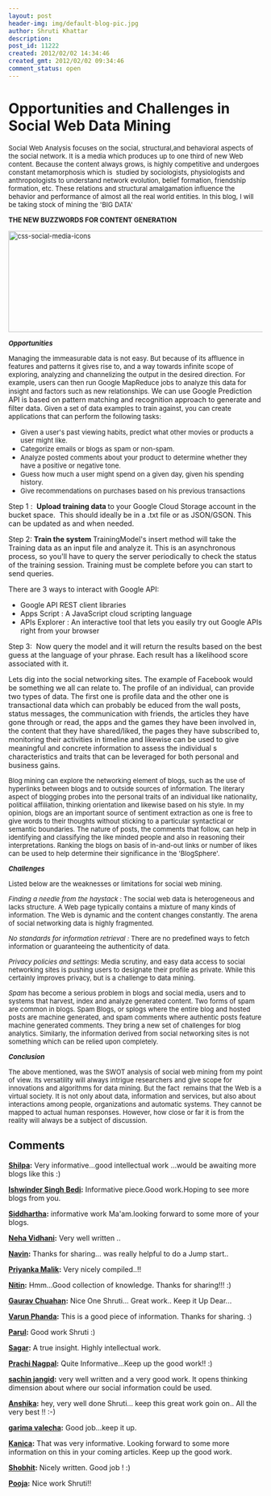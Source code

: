 ```yaml
---
layout: post
header-img: img/default-blog-pic.jpg
author: Shruti Khattar
description: 
post_id: 11222
created: 2012/02/02 14:34:46
created_gmt: 2012/02/02 09:34:46
comment_status: open
---
```


# Opportunities and Challenges in Social Web Data Mining

<p><span style="font-size: small;"> <span face="Times New Roman, serif">Social Web Analysis focuses on the social, structural,and behavioral aspects of the social network. It is a media which produces up to one third of new Web content. Because the content always grows, is highly competitive and undergoes constant metamorphosis which is  studied by sociologists, physiologists and anthropologists to understand network evolution, belief formation, friendship formation, etc. These relations and structural amalgamation influence the behavior and performance of almost all the real world entities. In this blog, I will be taking stock of mining the 'BIG DATA' <!--more--></span></span></p>

<p><p><strong><span style="font-size: small;" face="Times New Roman, serif"><span size="3"> </span></span></strong></p> <p><strong><span style="font-size: small;" face="Times New Roman, serif"><span size="3">THE NEW BUZZWORDS FOR CONTENT GENERATION</span></span></strong></p> <p><span style="font-size: small;"> <a href="http://xebee.xebia.in/2012/02/02/opportunities-and-challenges-in-social-web-data-mining/css-social-media-icons/" rel="attachment wp-att-11231"><img class="alignnone size-full wp-image-11231" title="css-social-media-icons" src="http://xebee.xebia.in/wp-content/uploads/2012/01/css-social-media-icons.png" width="600" height="200" /></a></span></p> <p><strong><span style="font-size: small;"> </span></strong></p> <p><strong><span style="font-size: small;"><span face="Times New Roman, serif"><span size="3"><i>Opportunities </i></span></span></span></strong></p> <p><span style="font-size: small;" face="Times New Roman, serif">Managing the immeasurable data is not easy. But because of its affluence in features and patterns it gives rise to, and a way towards infinite scope of exploring, analyzing and channelizing the output in the desired direction. For example, users can then run Google MapReduce jobs to analyze this data for insight and factors such as new relationships. </span>We can use Google Prediction API is based on pattern matching and recognition approach to generate and filter data. <span style="font-size: small;" face="Times New Roman, serif">Given a set of data examples to train against, you can create applications that can perform the following tasks:</span></p> <ul> <li><span style="font-size: small;" face="Times New Roman, serif">Given a user's past viewing habits, predict what other movies or products a user might like.</span></li> <li><span style="font-size: small;" face="Times New Roman, serif">Categorize emails or blogs as spam or non-spam.</span></li> <li><span style="font-size: small;" face="Times New Roman, serif">Analyze posted comments about your product to determine whether they have a positive or negative tone.</span></li> <li><span style="font-size: small;" face="Times New Roman, serif">Guess how much a user might spend on a given day, given his spending history.</span></li> <li><span style="font-size: small;" face="Times New Roman, serif">Give recommendations on purchases based on his previous transactions</span></li> </ul> <p>Step 1 :  <strong>Upload training data </strong> to your Google Cloud Storage account in the bucket space.  This should ideally be in a .txt file or as JSON/GSON. This can be updated as and when needed.</p> <p>Step 2: <strong>Train the system </strong>TrainingModel's insert method will take the Training data as an input file and analyze it. This is an asynchronous process, so you'll have to query the server periodically to check the status of the training session. Training must be complete before you can start to send queries.</p> <p>There are 3 ways to interact with Google API:</p> <ul> <li>Google API REST client libraries</li> <li>Apps Script : A JavaScript cloud scripting language</li> <li>APIs Explorer : An interactive tool that lets you easily try out Google APIs right from your browser</li> </ul> <p>Step 3:  Now query the model and it will return the results based on the best guess at the language of your phrase. Each result has a likelihood score associated with it.</p> <p>Lets dig into the social networking sites. The example of Facebook would be something we all can relate to. The profile of an individual, can provide two types of data. The first one is profile data and the other one is transactional data which can probably be educed from the wall posts, status messages, the communication with friends, the articles they have gone through or read, the apps and the games they have been involved in, the content that they have shared/liked, the pages they have subscribed to, monitoring their activities in timeline and likewise can be used to give meaningful and concrete information to assess the individual s characteristics and traits that can be leveraged for both personal and business gains.</p> <p><span style="font-size: small;" face="Times New Roman, serif">Blog mining can explore the networking element of blogs, such as the use of hyperlinks between blogs and to outside sources of information. The literary aspect of blogging probes into the personal traits of an individual like nationality, political affiliation, thinking orientation and likewise based on his style. In my opinion, blogs are an important source of sentiment extraction as one is free to give words to their thoughts without sticking to a particular syntactical or semantic boundaries. The nature of posts, the comments that follow, can help in identifying and classifying the like minded people and also in reasoning their interpretations. Ranking the blogs on basis of in-and-out links or number of likes can be used to help determine their significance in the 'BlogSphere'. </span></p> <p><strong><span style="font-size: small;" face="Times New Roman, serif"><span size="3"><i>Challenges</i></span></span></strong></p> <p><span style="font-size: small;" face="Times New Roman, serif">Listed below are the weaknesses or limitations for social web mining.</span></p> <p><span style="font-size: small;" face="Times New Roman, serif"><i>Finding a needle from the haystack</i> : The social web data is heterogeneous and lacks structure. A Web page typically contains a mixture of many kinds of information. The Web is dynamic and the content changes constantly. The arena of social networking data is highly fragmented. </span></p> <p><span style="font-size: small;" face="Times New Roman, serif"><i>No standards for information retrieval : </i>There are no predefined ways to fetch information or guaranteeing the authenticity of data. </span></p> <p><span style="font-size: small;" face="Times New Roman, serif"><i>Privacy policies and settings</i>: Media scrutiny, and easy data access to social networking sites is pushing users to designate their profile as private. While this certainly improves privacy, but is a challenge to data mining. </span></p> <p><span style="font-size: small;" face="Times New Roman, serif"><i>Spam</i> has become a serious problem in blogs and social media, users and to systems that harvest, index and analyze generated content. Two forms of spam are common in blogs. Spam Blogs, or splogs where the entire blog and hosted posts are machine generated, and spam comments where authentic posts feature machine generated comments. They bring a new set of challenges for blog analytics. Similarly, the information derived from social networking sites is not something which can be relied upon completely.<a></a></span></p> <p><strong><span style="font-size: small;" face="Times New Roman, serif"><span size="3"><i>Conclusion</i></span></span></strong></p> <p align="left"><span style="font-size: small;" face="Times New Roman, serif">The above mentioned, was the SWOT analysis of social web mining from my point of view. Its versatility will always intrigue researchers and give scope for innovations and algorithms for data mining. But the fact  remains that the Web is a virtual society. It is not only about data, information and services, but also about interactions among people, organizations and automatic systems. They cannot be mapped to actual human responses. However, how close or far it is from the reality will always be a subject of discussion.</span></p></p>

## Comments

**[Shilpa](#7395 "2012-02-06 15:55:43"):** Very informative...good intellectual work ...would be awaiting more blogs like this :)

**[Ishwinder Singh Bedi](#7383 "2012-02-05 18:54:02"):** Informative piece.Good work.Hoping to see more blogs from you.

**[Siddhartha](#7396 "2012-02-06 16:00:53"):** informative work Ma'am.looking forward to some more of your blogs.

**[Neha Vidhani](#7297 "2012-02-02 15:30:17"):** Very well written ..

**[Navin](#7302 "2012-02-02 16:27:01"):** Thanks for sharing… was really helpful to do a Jump start..

**[Priyanka Malik](#7304 "2012-02-02 17:02:03"):** Very nicely compiled..!!

**[Nitin](#7306 "2012-02-02 17:31:44"):** Hmm...Good collection of knowledge. Thanks for sharing!!! :)

**[Gaurav Chuahan](#7307 "2012-02-02 17:46:43"):** Nice One Shruti... Great work.. Keep it Up Dear...

**[Varun Phanda](#7310 "2012-02-02 20:44:51"):** This is a good piece of information. Thanks for sharing. :)

**[Parul](#7312 "2012-02-02 21:05:53"):** Good work Shruti :)

**[Sagar](#7314 "2012-02-02 23:07:35"):** A true insight. Highly intellectual work.

**[Prachi Nagpal](#7330 "2012-02-03 10:12:45"):** Quite Informative...Keep up the good work!! :)

**[sachin jangid](#7331 "2012-02-03 10:22:24"):** very well written and a very good work. It opens thinking dimension about where our social information could be used.

**[Anshika](#7360 "2012-02-04 15:25:57"):** hey, very well done Shruti... keep this great work goin on.. All the very best !! :-)

**[garima valecha](#7337 "2012-02-03 16:52:30"):** Good job...keep it up.

**[Kanica](#7401 "2012-02-06 19:11:14"):** That was very informative. Looking forward to some more information on this in your coming articles. Keep up the good work.

**[Shobhit](#7435 "2012-02-07 14:57:45"):** Nicely written. Good job ! :)

**[Pooja](#7451 "2012-02-07 20:55:44"):** Nice work Shruti!!

